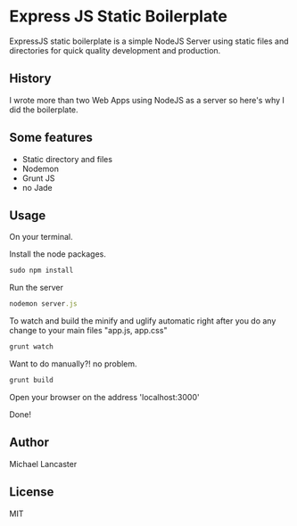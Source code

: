 Express JS Static Boilerplate
============================

ExpressJS static boilerplate is a simple NodeJS Server using static files and directories for quick quality development and production.

History
-----------
I wrote more than two Web Apps using NodeJS as a server so here's why I did the boilerplate.

Some features
-----------
- Static directory and files
- Nodemon
- Grunt JS
- no Jade

Usage
-----------
On your terminal.

Install the node packages.
```ruby
sudo npm install
```

Run the server
```ruby
nodemon server.js
```

To watch and build the minify and uglify automatic right after you do any change to your main files "app.js, app.css"
```ruby
grunt watch
```

Want to do manually?! no problem.
```ruby
grunt build
```

Open your browser on the address 'localhost:3000'

Done!

Author
-----------
Michael Lancaster

License
-----------
MIT